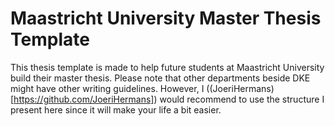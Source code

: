 # Maastricht University Master Thesis Template

This thesis template is made to help future students at Maastricht University build their master thesis. Please note that other departments beside DKE might have other writing guidelines. However, I ((JoeriHermans)[https://github.com/JoeriHermans]) would recommend to use the structure I present here since it will make your life a bit easier.
